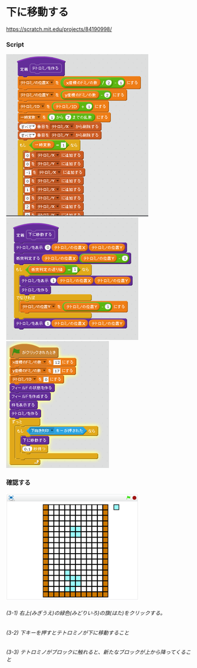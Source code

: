 # 下に移動する

https://scratch.mit.edu/projects/84190998/


### Script

![](s_01.png)
![](s_02.png)
![](s_03.png)

### 確認する
![](test.png)

###### (3-1) 右上(みぎうえ)の緑色(みどりいろ)の旗(はた)をクリックする。

###### (3-2) 下キーを押すとテトロミノが下に移動すること
###### (3-3) テトロミノがブロックに触れると、新たなブロックが上から降ってくること


